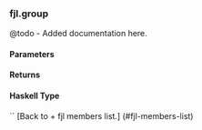 ### fjl.group
@todo - Added documentation here.

#### Parameters

#### Returns
 
#### Haskell Type
``
[Back to  + fjl members list.]
(#fjl-members-list)
